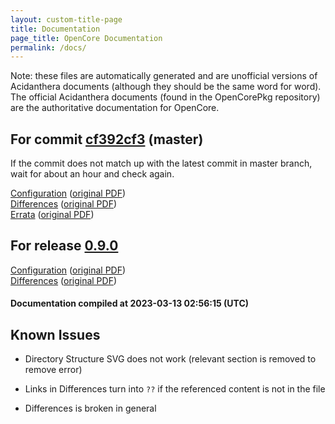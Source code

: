```yaml
---
layout: custom-title-page
title: Documentation
page_title: OpenCore Documentation
permalink: /docs/
---
```

Note: these files are automatically generated and are unofficial versions of Acidanthera documents (although they should be the same word for word). The official Acidanthera documents (found in the OpenCorePkg repository) are the authoritative documentation for OpenCore.

## For commit [cf392cf3](https://github.com/acidanthera/OpenCorePkg/tree/cf392cf314e0eeb759296dc53f5590588ffb0a61) (master)

If the commit does not match up with the latest commit in master branch, wait for about an hour and check again.

[Configuration](latest/Configuration.html) ([original PDF](https://github.com/acidanthera/OpenCorePkg/blob/cf392cf314e0eeb759296dc53f5590588ffb0a61/Docs/Configuration.pdf))
<br>
[Differences](latest/Differences.html) ([original PDF](https://github.com/acidanthera/OpenCorePkg/blob/cf392cf314e0eeb759296dc53f5590588ffb0a61/Docs/Differences/Differences.pdf))
<br>
[Errata](latest/Errata.html) ([original PDF](https://github.com/acidanthera/OpenCorePkg/blob/cf392cf314e0eeb759296dc53f5590588ffb0a61/Docs/Errata/Errata.pdf))

## For release [0.9.0](https://github.com/acidanthera/OpenCorePkg/tree/0.9.0)

[Configuration](release/Configuration.html) ([original PDF](https://github.com/acidanthera/OpenCorePkg/blob/0.9.0/Docs/Configuration.pdf))
<br>
[Differences](release/Differences.html) ([original PDF](https://github.com/acidanthera/OpenCorePkg/blob/0.9.0/Docs/Differences/Differences.pdf))

#### Documentation compiled at 2023-03-13 02:56:15 (UTC)

## Known Issues

* Directory Structure SVG does not work (relevant section is removed to remove error)

* Links in Differences turn into `??` if the referenced content is not in the file

* Differences is broken in general

